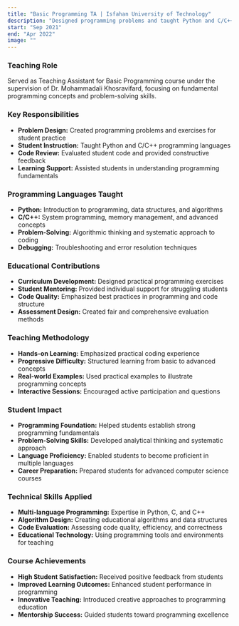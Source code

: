 ```yaml
---
title: "Basic Programming TA | Isfahan University of Technology"
description: "Designed programming problems and taught Python and C/C++ to students"
start: "Sep 2021"
end: "Apr 2022"
image: ""
---
```


### Teaching Role
Served as Teaching Assistant for Basic Programming course under the supervision of Dr. Mohammadali Khosravifard, focusing on fundamental programming concepts and problem-solving skills.

### Key Responsibilities
- **Problem Design:** Created programming problems and exercises for student practice
- **Student Instruction:** Taught Python and C/C++ programming languages
- **Code Review:** Evaluated student code and provided constructive feedback
- **Learning Support:** Assisted students in understanding programming fundamentals

### Programming Languages Taught
- **Python:** Introduction to programming, data structures, and algorithms
- **C/C++:** System programming, memory management, and advanced concepts
- **Problem-Solving:** Algorithmic thinking and systematic approach to coding
- **Debugging:** Troubleshooting and error resolution techniques

### Educational Contributions
- **Curriculum Development:** Designed practical programming exercises
- **Student Mentoring:** Provided individual support for struggling students
- **Code Quality:** Emphasized best practices in programming and code structure
- **Assessment Design:** Created fair and comprehensive evaluation methods

### Teaching Methodology
- **Hands-on Learning:** Emphasized practical coding experience
- **Progressive Difficulty:** Structured learning from basic to advanced concepts
- **Real-world Examples:** Used practical examples to illustrate programming concepts
- **Interactive Sessions:** Encouraged active participation and questions

### Student Impact
- **Programming Foundation:** Helped students establish strong programming fundamentals
- **Problem-Solving Skills:** Developed analytical thinking and systematic approach
- **Language Proficiency:** Enabled students to become proficient in multiple languages
- **Career Preparation:** Prepared students for advanced computer science courses

### Technical Skills Applied
- **Multi-language Programming:** Expertise in Python, C, and C++
- **Algorithm Design:** Creating educational algorithms and data structures
- **Code Evaluation:** Assessing code quality, efficiency, and correctness
- **Educational Technology:** Using programming tools and environments for teaching

### Course Achievements
- **High Student Satisfaction:** Received positive feedback from students
- **Improved Learning Outcomes:** Enhanced student performance in programming
- **Innovative Teaching:** Introduced creative approaches to programming education
- **Mentorship Success:** Guided students toward programming excellence


